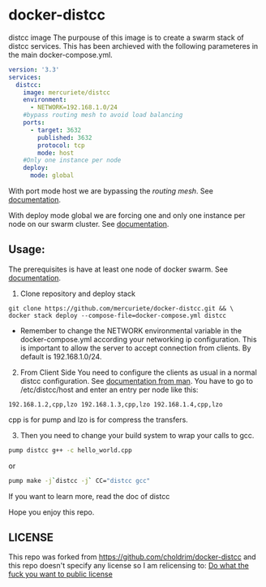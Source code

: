 # docker-distcc  
distcc image
The purpouse of this image is to create a swarm stack of distcc services.
This has been archieved with the following parameteres in the main docker-compose.yml.
```yml
version: '3.3'  
services:  
  distcc:  
    image: mercuriete/distcc  
    environment:  
      - NETWORK=192.168.1.0/24  
    #bypass routing mesh to avoid load balancing  
    ports:  
      - target: 3632  
        published: 3632  
        protocol: tcp  
        mode: host  
    #Only one instance per node  
    deploy:  
      mode: global
```
With port mode host we are bypassing the _routing mesh_. See [documentation](https://docs.docker.com/engine/swarm/ingress/#bypass-the-routing-mesh).

With deploy mode global we are forcing one and only one instance per node on our swarm cluster. See [documentation](https://docs.docker.com/engine/swarm/services/#replicated-or-global-services).


## Usage:  

The prerequisites is have at least one node of docker swarm. See [documentation](https://docs.docker.com/engine/swarm/swarm-tutorial/create-swarm/).
  
1. Clone repository and deploy stack
```shell  
git clone https://github.com/mercuriete/docker-distcc.git && \
docker stack deploy --compose-file=docker-compose.yml distcc
```
* Remember to change the NETWORK environmental variable in the docker-compose.yml according your networking ip configuration. This is important to allow the server to accept connection from clients. By default is 192.168.1.0/24.
2. From Client Side
You need to configure the clients as usual in a normal distcc configuration. See [documentation from man](http://manpages.ubuntu.com/manpages/cosmic/man1/distcc.1.html#host%20specifications).
You have to go to /etc/distcc/host and enter an entry per node like this:
```
192.168.1.2,cpp,lzo 192.168.1.3,cpp,lzo 192.168.1.4,cpp,lzo
```
cpp is for pump and lzo is for compress the transfers.

3. Then you need to change your build system to wrap your calls to gcc.
```bash
pump distcc g++ -c hello_world.cpp
```
or
```bash
pump make -j`distcc -j` CC="distcc gcc"
```
If you want to learn more, read the doc of distcc

Hope you enjoy this repo.

## LICENSE
This repo was forked from https://github.com/choldrim/docker-distcc and this repo doesn't specify any license so I am relicensing to:
[Do what the fuck you want to public license](http://www.wtfpl.net/)


